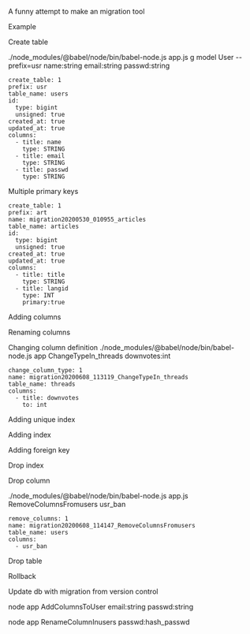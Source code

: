 A funny attempt
to make an migration tool

Example

Create table

./node_modules/@babel/node/bin/babel-node.js app.js g model User --prefix=usr name:string email:string passwd:string

```
create_table: 1
prefix: usr
table_name: users
id:
  type: bigint
  unsigned: true
created_at: true
updated_at: true
columns:
  - title: name
    type: STRING
  - title: email
    type: STRING
  - title: passwd
    type: STRING

```

Multiple primary keys

```
create_table: 1
prefix: art
name: migration20200530_010955_articles
table_name: articles
id:
  type: bigint
  unsigned: true
created_at: true
updated_at: true
columns:
  - title: title
    type: STRING
  - title: langid
    type: INT
    primary:true
```


Adding columns


Renaming columns


Changing column definition
./node_modules/@babel/node/bin/babel-node.js app ChangeTypeIn_threads downvotes:int


```
change_column_type: 1
name: migration20200608_113119_ChangeTypeIn_threads
table_name: threads
columns:
  - title: downvotes
    to: int
```


Adding unique index


Adding index


Adding  foreign key


Drop index

Drop column

./node_modules/@babel/node/bin/babel-node.js app.js RemoveColumnsFromusers usr_ban
```
remove_columns: 1
name: migration20200608_114147_RemoveColumnsFromusers
table_name: users
columns:
  - usr_ban
```

Drop table

Rollback

Update db with migration from version control

node app AddColumnsToUser email:string passwd:string

node app RenameColumnInusers passwd:hash_passwd
